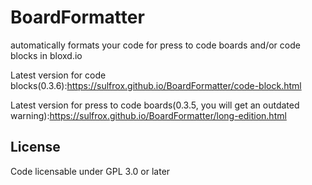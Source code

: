 # BoardFormatter
automatically formats your code for press to code boards and/or code blocks in bloxd.io

Latest version for code blocks\(0.3.6\):https://sulfrox.github.io/BoardFormatter/code-block.html

Latest version for press to code boards\(0.3.5, you will get an outdated warning\):https://sulfrox.github.io/BoardFormatter/long-edition.html

## License
Code licensable under GPL 3.0 or later
